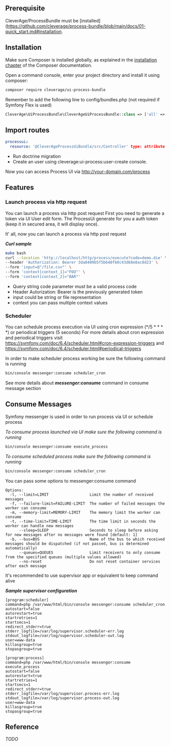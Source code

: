 ## Prerequisite

CleverAge/ProcessBundle must be [installed](https://github.com/cleverage/process-bundle/blob/main/docs/01-quick_start.md#installation.

## Installation

Make sure Composer is installed globally, as explained in the [installation chapter](https://getcomposer.org/doc/00-intro.md)
of the Composer documentation.

Open a command console, enter your project directory and install it using composer:

```bash
composer require cleverage/ui-process-bundle
```

Remember to add the following line to config/bundles.php (not required if Symfony Flex is used)

```php
CleverAge\UiProcessBundle\CleverAgeUiProcessBundle::class => ['all' => true],
```

## Import routes

```yaml
processui:
  resource: '@CleverAgeProcessUiBundle/src/Controller' type: attribute  
```
* Run doctrine migration
* Create an user using cleverage:ui-process:user-create console.

Now you can access Process UI via http://your-domain.com/process

## Features

### Launch process via http request
You can launch a process via http post request
First you need to generate a token via UI User edit form. The ProcessUi generate for you a auth token (keep it in secured area, it will display once).

It' all, now you can launch a process via http post request

***Curl sample***
```bash
make bash
curl --location 'http://localhost/http/process/execute?code=demo.die' \
--header 'Authorization: Bearer 3da8409b5f5b640fb0c43d68e8ac8d23' \
--form 'input=@"/file.csv"' \
--form 'context[context_1]="FOO"' \
--form 'context[context_2]="BAR"'
```
* Query string code parameter must be a valid process code
* Header Autorization: Bearer is the previously generated token
* input could be string or file representation
* context you can pass multiple context values


### Scheduler
You can schedule process execution via UI using cron expression (*/5 * * * *) or periodical triggers (5 seconds)
For more details about cron expression and periodical triggers visit 
https://symfony.com/doc/6.4/scheduler.html#cron-expression-triggers and https://symfony.com/doc/6.4/scheduler.html#periodical-triggers

In order to make scheduler process working be sure the following command is running
```bash
bin/console messenger:consume scheduler_cron
```
See more details about ***messenger:consume*** command in consume message section

## Consume Messages
Symfony messenger is used in order to run process via UI or schedule process

*To consume process launched via UI make sure the following command is running*
```bash
bin/console messenger:consume execute_process
```

*To consume scheduled process make sure the following command is running*
```bash
bin/console messenger:consume scheduler_cron
```
You can pass some options to messenger:consume command
```
Options:
  -l, --limit=LIMIT                  Limit the number of received messages
  -f, --failure-limit=FAILURE-LIMIT  The number of failed messages the worker can consume
  -m, --memory-limit=MEMORY-LIMIT    The memory limit the worker can consume
  -t, --time-limit=TIME-LIMIT        The time limit in seconds the worker can handle new messages
      --sleep=SLEEP                  Seconds to sleep before asking for new messages after no messages were found [default: 1]
  -b, --bus=BUS                      Name of the bus to which received messages should be dispatched (if not passed, bus is determined automatically)
      --queues=QUEUES                Limit receivers to only consume from the specified queues (multiple values allowed)
      --no-reset                     Do not reset container services after each message
```

It's recommended to use supervisor app or equivalent to keep command alive

***Sample supervisor configuration***
```
[program:scheduler]
command=php /var/www/html/bin/console messenger:consume scheduler_cron
autostart=false
autorestart=true
startretries=1
startsecs=1
redirect_stderr=true
stderr_logfile=/var/log/supervisor.scheduler-err.log
stdout_logfile=/var/log/supervisor.scheduler-out.log
user=www-data
killasgroup=true
stopasgroup=true

[program:process]
command=php /var/www/html/bin/console messenger:consume execute_process
autostart=false
autorestart=true
startretries=1
startsecs=1
redirect_stderr=true
stderr_logfile=/var/log/supervisor.process-err.log
stdout_logfile=/var/log/supervisor.process-out.log
user=www-data
killasgroup=true
stopasgroup=true
``` 

## Reference

_TODO_
